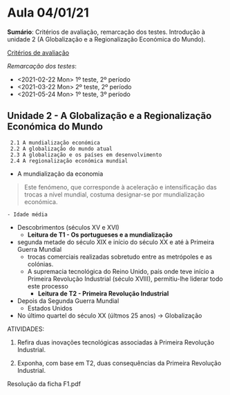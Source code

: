 # Aula 04/01/21
__Sumário__: 
Critérios de avaliação, remarcação dos testes. Introdução à unidade 2 (A Globalização e a Regionalização Económica do Mundo).

[Critérios de avaliação](http://escolasmichelgiacometti.net/index.php/alunos/1110-criterios-de-avaliacao-para-planos-curriculares-desenvolvidos-ao-abrigo-do-decreto-lei-n-55-2018.html)

_Remarcação dos testes_:
-   <2021-02-22 Mon> 1º teste, 2º período
-   <2021-03-22 Mon> 2º teste, 2º período
-   <2021-05-24 Mon> 1º teste, 3º período




## Unidade 2 - A Globalização e a Regionalização Económica do Mundo
     2.1 A mundialização económica
     2.2 A globalização do mundo atual
     2.3 A globalização e os países em desenvolvimento
     2.4 A regionalização económica mundial
	 
	 
- A mundialização da economia 
> Este fenómeno, que corresponde à aceleração e intensificação das trocas a nível mundial, costuma designar-se por mundialização económica.

	- Idade média
  - Descobrimentos (séculos XV e XVI)
    - **Leitura de T1 - Os portugueses e a mundialização**
  - segunda metade do século XIX e início do século XX e até à Primeira Guerra Mundial
    + trocas comerciais realizadas sobretudo entre as metrópoles e as colónias.
    +  A supremacia tecnológica do Reino Unido, país onde teve início a Primeira Revolução Industrial (século XVIII), permitiu-lhe liderar todo este processo
       - **Leitura de T2 - Primeira Revolução Industrial**
  - Depois da Segunda Guerra Mundial
    + Estados Unidos
  - No último quartel do século XX (últmos 25 anos)	-> Globalização

ATIVIDADES:
1. Refira duas inovações tecnológicas associadas à Primeira Revolução Industrial.

2. Exponha, com base em T2, duas consequências da Primeira Revolução Industrial.

Resolução da ficha F1.pdf

